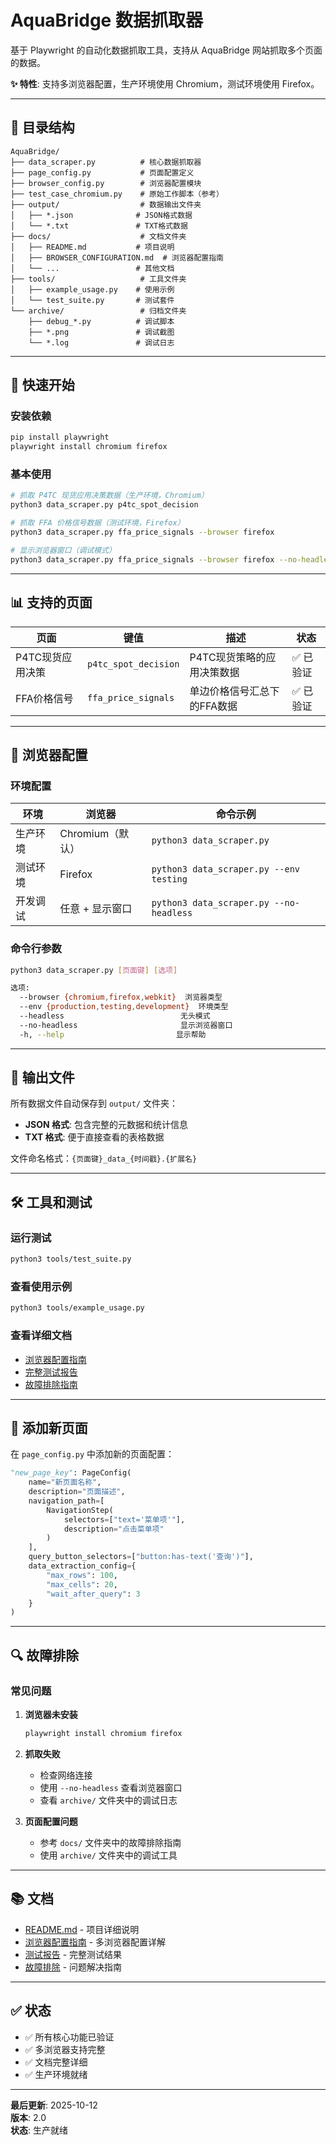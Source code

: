# AquaBridge 数据抓取器

基于 Playwright 的自动化数据抓取工具，支持从 AquaBridge 网站抓取多个页面的数据。

**✨ 特性**: 支持多浏览器配置，生产环境使用 Chromium，测试环境使用 Firefox。

---

## 📁 目录结构

```
AquaBridge/
├── data_scraper.py          # 核心数据抓取器
├── page_config.py           # 页面配置定义
├── browser_config.py        # 浏览器配置模块
├── test_case_chromium.py    # 原始工作脚本（参考）
├── output/                  # 数据输出文件夹
│   ├── *.json              # JSON格式数据
│   └── *.txt               # TXT格式数据
├── docs/                    # 文档文件夹
│   ├── README.md           # 项目说明
│   ├── BROWSER_CONFIGURATION.md  # 浏览器配置指南
│   └── ...                 # 其他文档
├── tools/                   # 工具文件夹
│   ├── example_usage.py    # 使用示例
│   └── test_suite.py       # 测试套件
└── archive/                 # 归档文件夹
    ├── debug_*.py          # 调试脚本
    ├── *.png               # 调试截图
    └── *.log               # 调试日志
```

---

## 🚀 快速开始

### 安装依赖

```bash
pip install playwright
playwright install chromium firefox
```

### 基本使用

```bash
# 抓取 P4TC 现货应用决策数据（生产环境，Chromium）
python3 data_scraper.py p4tc_spot_decision

# 抓取 FFA 价格信号数据（测试环境，Firefox）
python3 data_scraper.py ffa_price_signals --browser firefox

# 显示浏览器窗口（调试模式）
python3 data_scraper.py ffa_price_signals --browser firefox --no-headless
```

---

## 📊 支持的页面

| 页面 | 键值 | 描述 | 状态 |
|------|------|------|------|
| P4TC现货应用决策 | `p4tc_spot_decision` | P4TC现货策略的应用决策数据 | ✅ 已验证 |
| FFA价格信号 | `ffa_price_signals` | 单边价格信号汇总下的FFA数据 | ✅ 已验证 |

---

## 🔧 浏览器配置

### 环境配置

| 环境 | 浏览器 | 命令示例 |
|------|--------|----------|
| 生产环境 | Chromium（默认） | `python3 data_scraper.py` |
| 测试环境 | Firefox | `python3 data_scraper.py --env testing` |
| 开发调试 | 任意 + 显示窗口 | `python3 data_scraper.py --no-headless` |

### 命令行参数

```bash
python3 data_scraper.py [页面键] [选项]

选项:
  --browser {chromium,firefox,webkit}  浏览器类型
  --env {production,testing,development}  环境类型
  --headless                          无头模式
  --no-headless                       显示浏览器窗口
  -h, --help                         显示帮助
```

---

## 📂 输出文件

所有数据文件自动保存到 `output/` 文件夹：

- **JSON 格式**: 包含完整的元数据和统计信息
- **TXT 格式**: 便于直接查看的表格数据

文件命名格式：`{页面键}_data_{时间戳}.{扩展名}`

---

## 🛠️ 工具和测试

### 运行测试

```bash
python3 tools/test_suite.py
```

### 查看使用示例

```bash
python3 tools/example_usage.py
```

### 查看详细文档

- [浏览器配置指南](docs/BROWSER_CONFIGURATION.md)
- [完整测试报告](docs/TEST_REPORT.md)
- [故障排除指南](docs/FFA_TROUBLESHOOTING.md)

---

## 📝 添加新页面

在 `page_config.py` 中添加新的页面配置：

```python
"new_page_key": PageConfig(
    name="新页面名称",
    description="页面描述",
    navigation_path=[
        NavigationStep(
            selectors=["text='菜单项'"],
            description="点击菜单项"
        )
    ],
    query_button_selectors=["button:has-text('查询')"],
    data_extraction_config={
        "max_rows": 100,
        "max_cells": 20,
        "wait_after_query": 3
    }
)
```

---

## 🔍 故障排除

### 常见问题

1. **浏览器未安装**
   ```bash
   playwright install chromium firefox
   ```

2. **抓取失败**
   - 检查网络连接
   - 使用 `--no-headless` 查看浏览器窗口
   - 查看 `archive/` 文件夹中的调试日志

3. **页面配置问题**
   - 参考 `docs/` 文件夹中的故障排除指南
   - 使用 `archive/` 文件夹中的调试工具

---

## 📚 文档

- [README.md](docs/README.md) - 项目详细说明
- [浏览器配置指南](docs/BROWSER_CONFIGURATION.md) - 多浏览器配置详解
- [测试报告](docs/TEST_REPORT.md) - 完整测试结果
- [故障排除](docs/FFA_TROUBLESHOOTING.md) - 问题解决指南

---

## ✅ 状态

- ✅ 所有核心功能已验证
- ✅ 多浏览器支持完整
- ✅ 文档完整详细
- ✅ 生产环境就绪

---

**最后更新**: 2025-10-12  
**版本**: 2.0  
**状态**: 生产就绪
